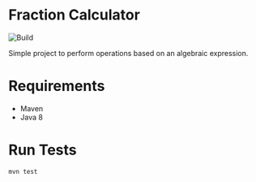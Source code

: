 Fraction Calculator
============
![Build](https://github.com/fgnoe/FractionCalculator/workflows/Build/badge.svg)

Simple project to perform operations based on an algebraic expression.

Requirements
========
- Maven
- Java 8

Run Tests
========
 `mvn test`